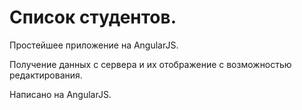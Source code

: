 # Список студентов.
Простейшее приложение на AngularJS.

Получение данных с сервера и их отображение с возможностью редактирования.

Написано на AngularJS.
